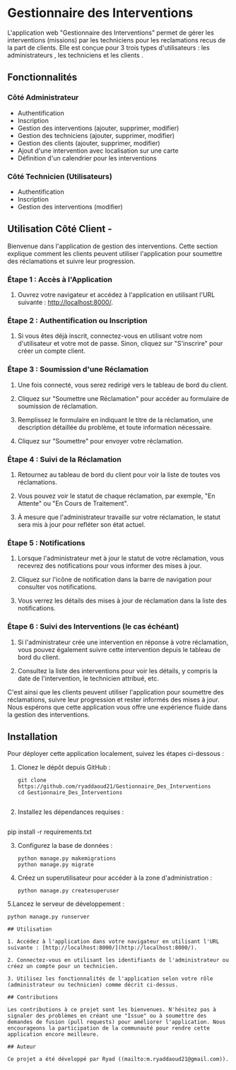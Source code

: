 # Gestionnaire des Interventions

L'application web "Gestionnaire des Interventions" permet de gérer les interventions (missions) par les techniciens pour les reclamations recus de la part de clients. Elle est conçue pour 3 trois types d'utilisateurs : les administrateurs , les techniciens et les clients .

## Fonctionnalités

### Côté Administrateur

- Authentification
- Inscription
- Gestion des interventions (ajouter, supprimer, modifier)
- Gestion des techniciens (ajouter, supprimer, modifier)
- Gestion des clients (ajouter, supprimer, modifier)
- Ajout d'une intervention avec localisation sur une carte
- Définition d'un calendrier pour les interventions

### Côté Technicien (Utilisateurs)

- Authentification
- Inscription
- Gestion des interventions (modifier)

## Utilisation Côté Client -

Bienvenue dans l'application de gestion des interventions. Cette section explique comment les clients peuvent utiliser l'application pour soumettre des réclamations et suivre leur progression.

### Étape 1 : Accès à l'Application

1. Ouvrez votre navigateur et accédez à l'application en utilisant l'URL suivante : [http://localhost:8000/](http://localhost:8000/).

### Étape 2 : Authentification ou Inscription

1. Si vous êtes déjà inscrit, connectez-vous en utilisant votre nom d'utilisateur et votre mot de passe. Sinon, cliquez sur "S'inscrire" pour créer un compte client.

### Étape 3 : Soumission d'une Réclamation

1. Une fois connecté, vous serez redirigé vers le tableau de bord du client.

2. Cliquez sur "Soumettre une Réclamation" pour accéder au formulaire de soumission de réclamation.

3. Remplissez le formulaire en indiquant le titre de la réclamation, une description détaillée du problème, et toute information nécessaire.

4. Cliquez sur "Soumettre" pour envoyer votre réclamation.

### Étape 4 : Suivi de la Réclamation

1. Retournez au tableau de bord du client pour voir la liste de toutes vos réclamations.

2. Vous pouvez voir le statut de chaque réclamation, par exemple, "En Attente" ou "En Cours de Traitement".

3. À mesure que l'administrateur travaille sur votre réclamation, le statut sera mis à jour pour refléter son état actuel.

### Étape 5 : Notifications

1. Lorsque l'administrateur met à jour le statut de votre réclamation, vous recevrez des notifications pour vous informer des mises à jour.

2. Cliquez sur l'icône de notification dans la barre de navigation pour consulter vos notifications.

3. Vous verrez les détails des mises à jour de réclamation dans la liste des notifications.

### Étape 6 : Suivi des Interventions (le cas échéant)

1. Si l'administrateur crée une intervention en réponse à votre réclamation, vous pouvez également suivre cette intervention depuis le tableau de bord du client.

2. Consultez la liste des interventions pour voir les détails, y compris la date de l'intervention, le technicien attribué, etc.

C'est ainsi que les clients peuvent utiliser l'application pour soumettre des réclamations, suivre leur progression et rester informés des mises à jour. Nous espérons que cette application vous offre une expérience fluide dans la gestion des interventions.


## Installation

Pour déployer cette application localement, suivez les étapes ci-dessous :

1. Clonez le dépôt depuis GitHub :
   ```shell
   git clone https://github.com/ryaddaoud21/Gestionnaire_Des_Interventions
   cd Gestionnaire_Des_Interventions


2. Installez les dépendances requises  :
   ```shell
  pip install -r requirements.txt


3. Configurez la base de données :
   ```shell
   python manage.py makemigrations
   python manage.py migrate
   
4. Créez un superutilisateur pour accéder à la zone d'administration :
   ```shell
   python manage.py createsuperuser

5.Lancez le serveur de développement  :
   ```shell
   python manage.py runserver

## Utilisation

1. Accédez à l'application dans votre navigateur en utilisant l'URL suivante : [http://localhost:8000/](http://localhost:8000/).

2. Connectez-vous en utilisant les identifiants de l'administrateur ou créez un compte pour un technicien.

3. Utilisez les fonctionnalités de l'application selon votre rôle (administrateur ou technicien) comme décrit ci-dessus.

## Contributions

Les contributions à ce projet sont les bienvenues. N'hésitez pas à signaler des problèmes en créant une "Issue" ou à soumettre des demandes de fusion (pull requests) pour améliorer l'application. Nous encourageons la participation de la communauté pour rendre cette application encore meilleure.

## Auteur

Ce projet a été développé par Ryad ((mailto:m.ryaddaoud21@gmail.com)).



